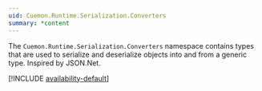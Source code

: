 ```yaml
---
uid: Cuemon.Runtime.Serialization.Converters
summary: *content
---
```

The `Cuemon.Runtime.Serialization.Converters` namespace contains types that are used to serialize and deserialize objects into and from a generic type. Inspired by JSON.Net.

[!INCLUDE [availability-default](../../includes/availability-default.md)]
